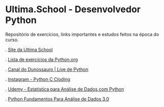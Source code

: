 # Ultima.School - Desenvolvedor Python
Repositório de exercícios, links importantes e estudos feitos na época do curso.</br>

. [Site da Ultima School](https://ultima.school/)</br>

. [Lista de exercícios da Python.org](https://wiki.python.org.br/ListaDeExercicios)</br>

. [Canal do Dunossauro | Live de Python](https://www.youtube.com/c/Dunossauro)</br>

. [Instagram - Python C Cloding](https://www.instagram.com/pythonclcoding/)</br>

. [Udemy - Estatística para Análise de Dados com Python](https://www.udemy.com/course/estatistica-para-analise-de-dados-com-python/) </br>

. [Python Fundamentos Para Análise de Dados 3.0](https://www.datascienceacademy.com.br/course/python-fundamentos)